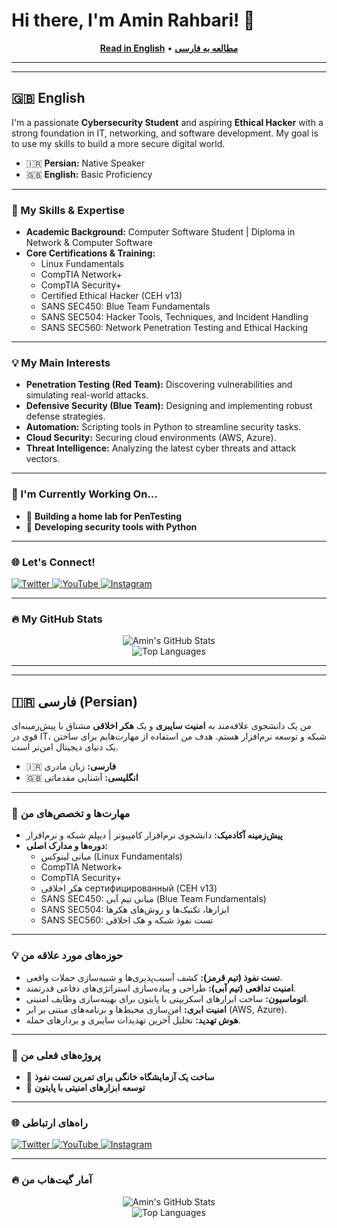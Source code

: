 # Hi there, I'm Amin Rahbari! 👋

<p align="center">
  <b><a href="#english">Read in English</a></b>
  •
  <b><a href="#persian">مطالعه به فارسی</a></b>
</p>

---
---

<a name="english"></a>
## 🇬🇧 English

I'm a passionate **Cybersecurity Student** and aspiring **Ethical Hacker** with a strong foundation in IT, networking, and software development. My goal is to use my skills to build a more secure digital world.

- 🇮🇷 **Persian:** Native Speaker
- 🇬🇧 **English:** Basic Proficiency

---

### 🚀 My Skills & Expertise

-   **Academic Background:** Computer Software Student | Diploma in Network & Computer Software
-   **Core Certifications & Training:**
    -   Linux Fundamentals
    -   CompTIA Network+
    -   CompTIA Security+
    -   Certified Ethical Hacker (CEH v13)
    -   SANS SEC450: Blue Team Fundamentals
    -   SANS SEC504: Hacker Tools, Techniques, and Incident Handling
    -   SANS SEC560: Network Penetration Testing and Ethical Hacking

---

### 💡 My Main Interests

-   **Penetration Testing (Red Team):** Discovering vulnerabilities and simulating real-world attacks.
-   **Defensive Security (Blue Team):** Designing and implementing robust defense strategies.
-   **Automation:** Scripting tools in Python to streamline security tasks.
-   **Cloud Security:** Securing cloud environments (AWS, Azure).
-   **Threat Intelligence:** Analyzing the latest cyber threats and attack vectors.

---

### 🌱 I'm Currently Working On...

-   🔬 **Building a home lab for PenTesting**
-   🐍 **Developing security tools with Python**

---

### 🌐 Let's Connect!

<p align="left">
  <a href="https://x.com/amin_rahbari83?s=09" target="_blank">
    <img src="https://img.shields.io/twitter/follow/amin_rahbari83?logo=twitter&style=for-the-badge" alt="Twitter"/>
  </a>
  <a href="https://youtube.com/@amin_rahbari?feature=shared" target="_blank">
    <img src="https://img.shields.io/badge/YouTube-FF0000?style=for-the-badge&logo=youtube&logoColor=white" alt="YouTube"/>
  </a>
  <a href="https://www.instagram.com/amin_rahbari83" target="_blank">
    <img src="https://img.shields.io/badge/Instagram-E4405F?style=for-the-badge&logo=instagram&logoColor=white" alt="Instagram"/>
  </a>
</p>

---

### 🔥 My GitHub Stats

<p align="center">
  <img src="https://github-readme-stats.vercel.app/api?username=Amin-Rahbari&show_icons=true&theme=radical&rank_icon=github" alt="Amin's GitHub Stats"/>
  <br/>
  <img src="https://github-readme-stats.vercel.app/api/top-langs/?username=Amin-Rahbari&layout=compact&theme=radical" alt="Top Languages"/>
</p>

---
---

<a name="persian"></a>
## 🇮🇷 فارسی (Persian)

من یک دانشجوی علاقه‌مند به **امنیت سایبری** و یک **هکر اخلاقی** مشتاق با پیش‌زمینه‌ای قوی در IT، شبکه و توسعه نرم‌افزار هستم. هدف من استفاده از مهارت‌هایم برای ساختن یک دنیای دیجیتال امن‌تر است.

- 🇮🇷 **فارسی:** زبان مادری
- 🇬🇧 **انگلیسی:** آشنایی مقدماتی

---

### 🚀 مهارت‌ها و تخصص‌های من

-   **پیش‌زمینه آکادمیک:** دانشجوی نرم‌افزار کامپیوتر | دیپلم شبکه و نرم‌افزار
-   **دوره‌ها و مدارک اصلی:**
    -   مبانی لینوکس (Linux Fundamentals)
    -   CompTIA Network+
    -   CompTIA Security+
    -   هکر اخلاقی сертифицированный (CEH v13)
    -   SANS SEC450: مبانی تیم آبی (Blue Team Fundamentals)
    -   SANS SEC504: ابزارها، تکنیک‌ها و روش‌های هکرها
    -   SANS SEC560: تست نفوذ شبکه و هک اخلاقی

---

### 💡 حوزه‌های مورد علاقه من

-   **تست نفوذ (تیم قرمز):** کشف آسیب‌پذیری‌ها و شبیه‌سازی حملات واقعی.
-   **امنیت تدافعی (تیم آبی):** طراحی و پیاده‌سازی استراتژی‌های دفاعی قدرتمند.
-   **اتوماسیون:** ساخت ابزارهای اسکریپتی با پایتون برای بهینه‌سازی وظایف امنیتی.
-   **امنیت ابری:** امن‌سازی محیط‌ها و برنامه‌های مبتنی بر ابر (AWS, Azure).
-   **هوش تهدید:** تحلیل آخرین تهدیدات سایبری و بردارهای حمله.

---

### 🌱 پروژه‌های فعلی من

-   🔬 **ساخت یک آزمایشگاه خانگی برای تمرین تست نفوذ**
-   🐍 **توسعه ابزارهای امنیتی با پایتون**

---

### 🌐 راه‌های ارتباطی

<p align="left">
  <a href="https://x.com/amin_rahbari83?s=09" target="_blank">
    <img src="https://img.shields.io/twitter/follow/amin_rahbari83?logo=twitter&style=for-the-badge" alt="Twitter"/>
  </a>
  <a href="https://youtube.com/@amin_rahbari?feature=shared" target="_blank">
    <img src="https://img.shields.io/badge/YouTube-FF0000?style=for-the-badge&logo=youtube&logoColor=white" alt="YouTube"/>
  </a>
  <a href="https://www.instagram.com/amin_rahbari83" target="_blank">
    <img src="https://img.shields.io/badge/Instagram-E4405F?style=for-the-badge&logo=instagram&logoColor=white" alt="Instagram"/>
  </a>
</p>

---

### 🔥 آمار گیت‌هاب من

<p align="center">
  <img src="https://github-readme-stats.vercel.app/api?username=Amin-Rahbari&show_icons=true&theme=radical&rank_icon=github" alt="Amin's GitHub Stats"/>
  <br/>
  <img src="https://github-readme-stats.vercel.app/api/top-langs/?username=Amin-Rahbari&layout=compact&theme=radical" alt="Top Languages"/>
</p>
